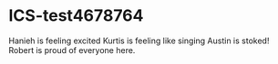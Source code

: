 
# ICS-test4678764
Hanieh is feeling excited
Kurtis is feeling like singing
Austin is stoked!
Robert is proud of everyone here.
